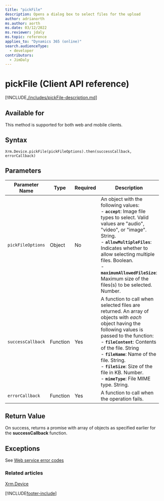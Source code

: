 ```yaml
---
title: "pickFile"
description: Opens a dialog box to select files for the upload
author: adrianorth
ms.author: aorth
ms.date: 03/12/2022
ms.reviewer: jdaly
ms.topic: reference
applies_to: "Dynamics 365 (online)"
search.audienceType:
  - developer
contributors:
  - JimDaly
---
```


# pickFile (Client API reference)

[!INCLUDE[./includes/pickFile-description.md](./includes/pickFile-description.md)]

## Available for

This method is supported for both web and mobile clients.

## Syntax

`Xrm.Device.pickFile(pickFileOptions).then(successCallback, errorCallback)`

## Parameters

| Parameter Name  | Type     | Required | Description|
| --------------- | -------- | -------- | -----------|
| `pickFileOptions` | Object   | No       | An object with the following values:<br/>- **`accept`**: Image file types to select. Valid values are "audio", "video", or "image". String.<br/>- **`allowMultipleFiles`**: Indicates whether to allow selecting multiple files. Boolean.<br/>- **`maximumAllowedFileSize`**: Maximum size of the files(s) to be selected. Number.                          |
| `successCallback` | Function | Yes      | A function to call when selected files are returned. An array of objects with _each_ object having the following values is passed to the function:<br/>- **`fileContent`**: Contents of the file. String <br/>- **`fileName`**: Name of the file. String.<br/>- **`fileSize`**: Size of the file in KB. Number.<br/>- **`mimeType`**: File MIME type. String. |
| `errorCallback`   | Function | Yes      | A function to call when the operation fails.|

## Return Value

On success, returns a promise with array of objects as specified earlier for the **successCallback** function.

## Exceptions

See [Web service error codes](../../../../data-platform/reference/web-service-error-codes.md)

### Related articles

[Xrm.Device](../xrm-device.md)

[!INCLUDE[footer-include](../../../../../includes/footer-banner.md)]
